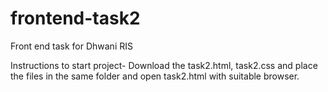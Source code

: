 # frontend-task2

Front end task for Dhwani RIS

Instructions to start project- Download the task2.html, task2.css and place the files in the same folder and open task2.html with suitable browser.
